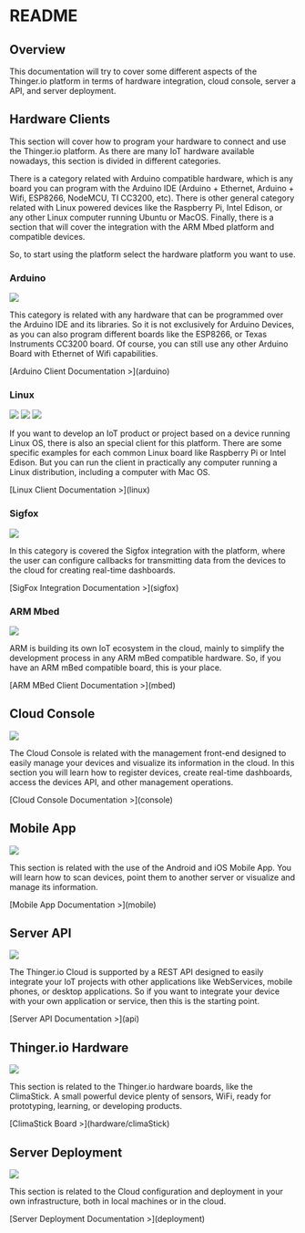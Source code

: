 # README

## Overview

This documentation will try to cover some different aspects of the Thinger.io platform in terms of hardware integration, cloud console, server a API, and server deployment.

## Hardware Clients

This section will cover how to program your hardware to connect and use the Thinger.io platform. As there are many IoT hardware available nowadays, this section is divided in different categories.

There is a category related with Arduino compatible hardware, which is any board you can program with the Arduino IDE \(Arduino + Ethernet, Arduino + Wifi, ESP8266, NodeMCU, TI CC3200, etc\). There is other general category related with Linux powered devices like the Raspberry Pi, Intel Edison, or any other Linux computer running Ubuntu or MacOS. Finally, there is a section that will cover the integration with the ARM Mbed platform and compatible devices.

So, to start using the platform select the hardware platform you want to use.

### Arduino

![](.gitbook/assets/arduino-logo.png)

This category is related with any hardware that can be programmed over the Arduino IDE and its libraries. So it is not exclusively for Arduino Devices, as you can also program different boards like the ESP8266, or Texas Instruments CC3200 board. Of course, you can still use any other Arduino Board with Ethernet of Wifi capabilities.

 \[Arduino Client Documentation &gt;\]\(arduino\)

### Linux

 [![](.gitbook/assets/raspberry-pi.png)](linux.md) ![](.gitbook/assets/computer_edison.png) ![](.gitbook/assets/linux-logo.png)

If you want to develop an IoT product or project based on a device running Linux OS, there is also an special client for this platform. There are some specific examples for each common Linux board like Raspberry Pi or Intel Edison. But you can run the client in practically any computer running a Linux distribution, including a computer with Mac OS.

 \[Linux Client Documentation &gt;\]\(linux\)

### Sigfox

![](.gitbook/assets/sigfox-logo.jpg)

In this category is covered the Sigfox integration with the platform, where the user can configure callbacks for transmitting data from the devices to the cloud for creating real-time dashboards.

 \[SigFox Integration Documentation &gt;\]\(sigfox\)

### ARM Mbed

![](.gitbook/assets/mbed-enabled-logo.png)

ARM is building its own IoT ecosystem in the cloud, mainly to simplify the development process in any ARM mBed compatible hardware. So, if you have an ARM mBed compatible board, this is your place.

 \[ARM MBed Client Documentation &gt;\]\(mbed\)

## Cloud Console

 [![](.gitbook/assets/console.png)](console.md)

The Cloud Console is related with the management front-end designed to easily manage your devices and visualize its information in the cloud. In this section you will learn how to register devices, create real-time dashboards, access the devices API, and other management operations.

 \[Cloud Console Documentation &gt;\]\(console\)

## Mobile App

 [![](.gitbook/assets/mobile-app.png)](mobile.md)

This section is related with the use of the Android and iOS Mobile App. You will learn how to scan devices, point them to another server or visualize and manage its information.

 \[Mobile App Documentation &gt;\]\(mobile\)

## Server API

![](.gitbook/assets/api.png)

The Thinger.io Cloud is supported by a REST API designed to easily integrate your IoT projects with other applications like WebServices, mobile phones, or desktop applications. So if you want to integrate your device with your own application or service, then this is the starting point.

 \[Server API Documentation &gt;\]\(api\)

## Thinger.io Hardware

![](.gitbook/assets/climastick.jpg)

This section is related to the Thinger.io hardware boards, like the ClimaStick. A small powerful device plenty of sensors, WiFi, ready for prototyping, learning, or developing products.

 \[ClimaStick Board &gt;\]\(hardware/climaStick\)

## Server Deployment

![](.gitbook/assets/docker-logo.png)

This section is related to the Cloud configuration and deployment in your own infrastructure, both in local machines or in the cloud.

 \[Server Deployment Documentation &gt;\]\(deployment\)

